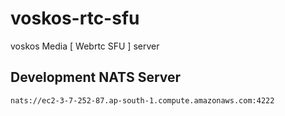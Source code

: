 # voskos-rtc-sfu
voskos Media [ Webrtc SFU ] server

## Development NATS Server 

`nats://ec2-3-7-252-87.ap-south-1.compute.amazonaws.com:4222`